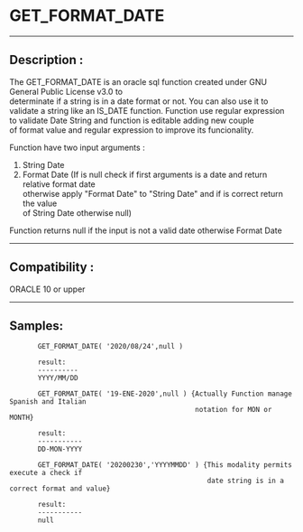 # GET_FORMAT_DATE

----

## Description :

The GET_FORMAT_DATE is an oracle sql function created under GNU General Public License v3.0 to  
determinate if a string is in a date format or not. You can also use it to validate a string like an IS_DATE function. Function use regular expression to validate Date String and function is editable adding new couple  
of format value and regular expression to improve its funcionality. 

Function have two input arguments :  
1. String Date  
2. Format Date (If is null check if first arguments is a date and return relative format date  
                otherwise apply "Format Date" to "String Date" and if is correct return the value  
                of String Date otherwise null)  

Function returns null if the input is not a valid date otherwise Format Date   

----

## Compatibility :

ORACLE 10 or upper


----

## Samples:
           
           GET_FORMAT_DATE( '2020/08/24',null )

           result:
           ----------
           YYYY/MM/DD  

           GET_FORMAT_DATE( '19-ENE-2020',null ) {Actually Function manage Spanish and Italian 
                                                  notation for MON or MONTH}

           result:
           -----------
           DD-MON-YYYY  

           GET_FORMAT_DATE( '20200230','YYYYMMDD' ) {This modality permits execute a check if 
                                                     date string is in a correct format and value}

           result:
           -----------
           null  
